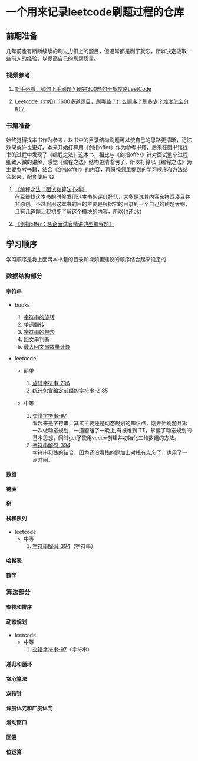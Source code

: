 # 一个用来记录leetcode刷题过程的仓库

## 前期准备

几年前也有断断续续的刷过力扣上的题目，但通常都是刷了就忘，所以决定汲取一些前人的经验，以提高自己的刷题质量。

### 视频参考

1. [新手必看，如何上手刷题？刷完300题的干货攻略LeetCode](https://www.bilibili.com/video/BV1yi4y1M7b6/?spm_id_from=333.337.search-card.all.click&vd_source=282f37391013c05220098e8ba9716446)

2. [Leetcode（力扣）1600多道题目，刷哪些？什么顺序？刷多少？难度怎么分配？](https://www.bilibili.com/video/BV1UA411q7cL/?spm_id_from=333.788.top_right_bar_window_history.content.click&vd_source=282f37391013c05220098e8ba9716446)

### 书籍准备

始终觉得找本书作为参考，以书中的目录结构刷题可以使自己的思路更清晰，记忆效果或许也更好。本来开始打算用《剑指offer》作为参考书籍，后来在图书馆找书的过程中发现了《编程之法》这本书，相比与《剑指offer》针对面试整个过程细致入微的讲解，感觉《编程之法》结构更清晰明了，所以打算以《编程之法》为主要参考书籍，结合《剑指offer》的内容，再将视频里提到的学习顺序和方法结合起来，配套使用 😋

1. [《编程之法：面试和算法心得》](https://book.douban.com/subject/26641732/)  
在豆瓣找这本书的时候发现这本书的评价好低，大多是说其内容东拼西凑且并非原创。不过我用这本书的目的主要是根据它的目录列一个自己的刷题大纲，且有几道题让我初步了解这个模块的内容，所以也还ok）

2. [《剑指offer：名企面试官精讲典型编程题》](https://book.douban.com/subject/25910559/) 

## 学习顺序

学习顺序是将上面两本书籍的目录和视频里建议的顺序结合起来设定的

### 数据结构部分

#### 字符串

- books

    1. [字符串的旋转](DataStructure/string/string_rotate.cpp)
    2. [单词翻转](DataStructure/string/word_rotate.cpp)
    3. [字符串的包含](DataStructure/string/string_contain.cpp)
    4. [回文串判断](DataStructure/string/is_palindrome.cpp)
    5. [最大回文串数量计算](DataStructure/string/longest_palindrome.cpp)

- leetcode
    - 简单
        1. [旋转字符串-796](https://leetcode.cn/problems/rotate-string/)
        2. [统计包含给定前缀的字符串-2185](https://leetcode.cn/problems/counting-words-with-a-given-prefix/)

    - 中等
        1. [交错字符串-97](https://leetcode.cn/problems/interleaving-string/)  
        看起来是字符串，其实主要还是动态规划的知识点，刚开始刷题且第一次做动态规划，一道题磕了一晚上,有被难到 TT。掌握了动态规划的基本思想，同时get了使用vector创建并初始化二维数组的方法。
        2. [字符串解码-394](https://leetcode.cn/problems/decode-string/)   
        字符串和栈的结合，因为还没看栈的题加上对栈有点忘了，也用了一点时间。


#### 数组
#### 链表
#### 树
#### 栈和队列
- leetcode
    - 中等
        1. [字符串解码-394](https://leetcode.cn/problems/decode-string/)（字符串）
#### 哈希表
#### 数学

### 算法部分

#### 查找和排序
#### 动态规划

- leetcode
    - 中等
        1. [交错字符串-97](https://leetcode.cn/problems/interleaving-string/)（字符串）

#### 递归和循环
#### 贪心算法
#### 双指针
#### 深度优先和广度优先
#### 滑动窗口
#### 回溯
#### 位运算
